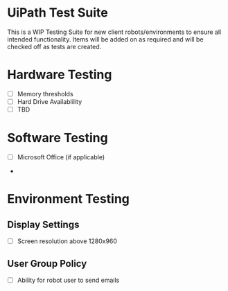# UiPath Test Suite
This is a WIP Testing Suite for new client robots/environments to ensure all intended functionality. Items will be added on as required and will be checked off as tests are created.

# Hardware Testing

- [ ] Memory thresholds
- [ ] Hard Drive Availablility
- [ ] TBD

# Software Testing

- [ ] Microsoft Office (if applicable)
- 

# Environment Testing

## Display Settings
- [ ] Screen resolution above 1280x960

## User Group Policy
- [ ] Ability for robot user to send emails
